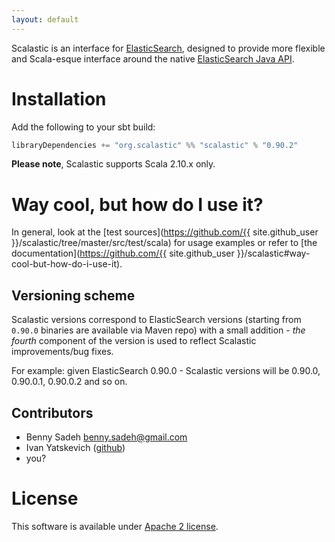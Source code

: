 ```yaml
---
layout: default
---
```


Scalastic is an interface for [ElasticSearch](http://www.elasticsearch.org), designed to provide more flexible
and Scala-esque interface around the native [ElasticSearch Java API](http://www.elasticsearch.org/guide/reference/java-api/).


# Installation

Add the following to your sbt build:

```scala
libraryDependencies += "org.scalastic" %% "scalastic" % "0.90.2"
```

**Please note**, Scalastic supports Scala 2.10.x only.

# Way cool, but how do I use it?

In general, look at the [test sources](https://github.com/{{ site.github_user }}/scalastic/tree/master/src/test/scala)
for usage examples or refer to [the documentation](https://github.com/{{ site.github_user }}/scalastic#way-cool-but-how-do-i-use-it).

## Versioning scheme
Scalastic versions correspond to ElasticSearch versions (starting from `0.90.0` binaries are available via Maven repo)
with a small addition - *the fourth* component of the version is used to reflect Scalastic improvements/bug fixes.

For example:
given ElasticSearch 0.90.0 - Scalastic versions will be 0.90.0, 0.90.0.1, 0.90.0.2 and so on.

## Contributors
* Benny Sadeh <benny.sadeh@gmail.com>
* Ivan Yatskevich ([github](https://github.com/yatskevich))
* you?

# License

This software is available under [Apache 2 license](http://www.apache.org/licenses/LICENSE-2.0.html).
